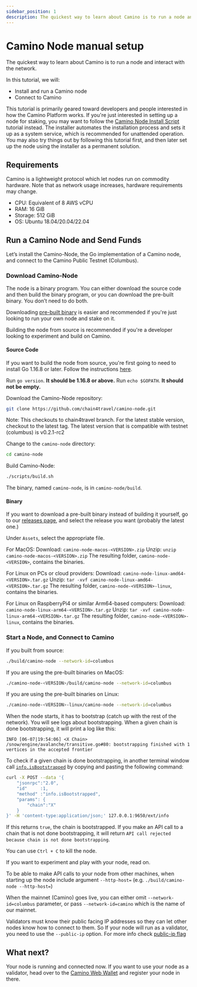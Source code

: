 ```yaml
---
sidebar_position: 1
description: The quickest way to learn about Camino is to run a node and interact with the network and geared toward people interested in how the Camino Platform works.
---
```


# Camino Node manual setup

The quickest way to learn about Camino is to run a node and interact with the network.

In this tutorial, we will:

- Install and run a Camino node
- Connect to Camino

This tutorial is primarily geared toward developers and people interested in how the Camino Platform works. If you're just interested in setting up a node for staking, you may want to follow the [Camino Node Install Script](set-up-node-with-installer.md) tutorial instead. The installer automates the installation process and sets it up as a system service, which is recommended for unattended operation. You may also try things out by following this tutorial first, and then later set up the node using the installer as a permanent solution.

## Requirements

Camino is a lightweight protocol which let nodes run on commodity hardware. Note that as network usage increases, hardware requirements may change.

- CPU: Equivalent of 8 AWS vCPU
- RAM: 16 GiB
- Storage: 512 GiB
- OS: Ubuntu 18.04/20.04/22.04

## Run a Camino Node and Send Funds

Let’s install the Camino-Node, the Go implementation of a Camino node, and connect to the Camino Public Testnet (Columbus).

### Download Camino-Node

The node is a binary program. You can either download the source code and then build the binary program, or you can download the pre-built binary. You don’t need to do both.

Downloading [pre-built binary](run-camino-node.md#binary) is easier and recommended if you're just looking to run your own node and stake on it.

Building the node from source is recommended if you're a developer looking to experiment and build on Camino.

#### **Source Code**

If you want to build the node from source, you're first going to need to install Go 1.16.8 or later. Follow the instructions [here](https://golang.org/doc/install).

Run `go version`. **It should be 1.16.8 or above.** Run `echo $GOPATH`. **It should not be empty.**

Download the Camino-Node repository:

```sh
git clone https://github.com/chain4travel/camino-node.git
```

Note: This checkouts to chain4travel branch. For the latest stable version, checkout to the latest tag. The latest version that is compatible with testnet (columbus) is v0.2.1-rc2

Change to the `camino-node` directory:

```sh
cd camino-node
```

Build Camino-Node:

```sh
./scripts/build.sh
```

The binary, named `camino-node`, is in `camino-node/build`.

#### **Binary**

If you want to download a pre-built binary instead of building it yourself, go to our [releases page](https://github.com/chain4travel/camino-node/releases), and select the release you want (probably the latest one.)

Under `Assets`, select the appropriate file.

For MacOS: Download: `camino-node-macos-<VERSION>.zip`
Unzip: `unzip camino-node-macos-<VERSION>.zip` The resulting folder, `camino-node-<VERSION>`, contains the binaries.

For Linux on PCs or cloud providers: Download: `camino-node-linux-amd64-<VERSION>.tar.gz`
Unzip: `tar -xvf camino-node-linux-amd64-<VERSION>.tar.gz`
The resulting folder, `camino-node-<VERSION>-linux`, contains the binaries.

For Linux on RaspberryPi4 or similar Arm64-based computers: Download: `camino-node-linux-arm64-<VERSION>.tar.gz`
Unzip: `tar -xvf camino-node-linux-arm64-<VERSION>.tar.gz`
The resulting folder, `camino-node-<VERSION>-linux`, contains the binaries.

### Start a Node, and Connect to Camino

If you built from source:

```sh
./build/camino-node --network-id=columbus
```

If you are using the pre-built binaries on MacOS:

```sh
./camino-node-<VERSION>/build/camino-node --network-id=columbus
```

If you are using the pre-built binaries on Linux:

```sh
./camino-node-<VERSION>-linux/camino-node --network-id=columbus
```

When the node starts, it has to bootstrap (catch up with the rest of the network). You will see logs about bootstrapping. When a given chain is done bootstrapping, it will print a log like this:

`INFO [06-07|19:54:06] <X Chain> /snow/engine/avalanche/transitive.go#80: bootstrapping finished with 1 vertices in the accepted frontier`

To check if a given chain is done bootstrapping, in another terminal window call [`info.isBootstrapped`](../../developer/apis/camino-node-apis/info.md#infoisbootstrapped) by copying and pasting the following command:

```sh
curl -X POST --data '{
    "jsonrpc":"2.0",
    "id"     :1,
    "method" :"info.isBootstrapped",
    "params": {
        "chain":"X"
    }
}' -H 'content-type:application/json;' 127.0.0.1:9650/ext/info
```

If this returns `true`, the chain is bootstrapped. If you make an API call to a chain that is not done bootstrapping, it will return `API call rejected because chain is not done bootstrapping`.

You can use `Ctrl + C` to kill the node.

If you want to experiment and play with your node, read on.

To be able to make API calls to your node from other machines, when starting up the node include argument `--http-host=` (e.g. `./build/camino-node --http-host=`)

When the mainnet (Camino) goes live, you can either omit `--network-id=columbus` parameter, or pass `--network-id=camino` which is the name of our mainnet.

Validators must know their public facing IP addresses so they can let other nodes know how to connect to them. So If your node will run as a validator, you need to use the `--public-ip` option. For more info check [public-ip flag](camino-node-config-flags.md#public-ip)

## What next?

Your node is running and connected now. If you want to use your node as a validator, head over to the [Camino Web Wallet](https://wallet.camino.foundation) and register your node in there.
